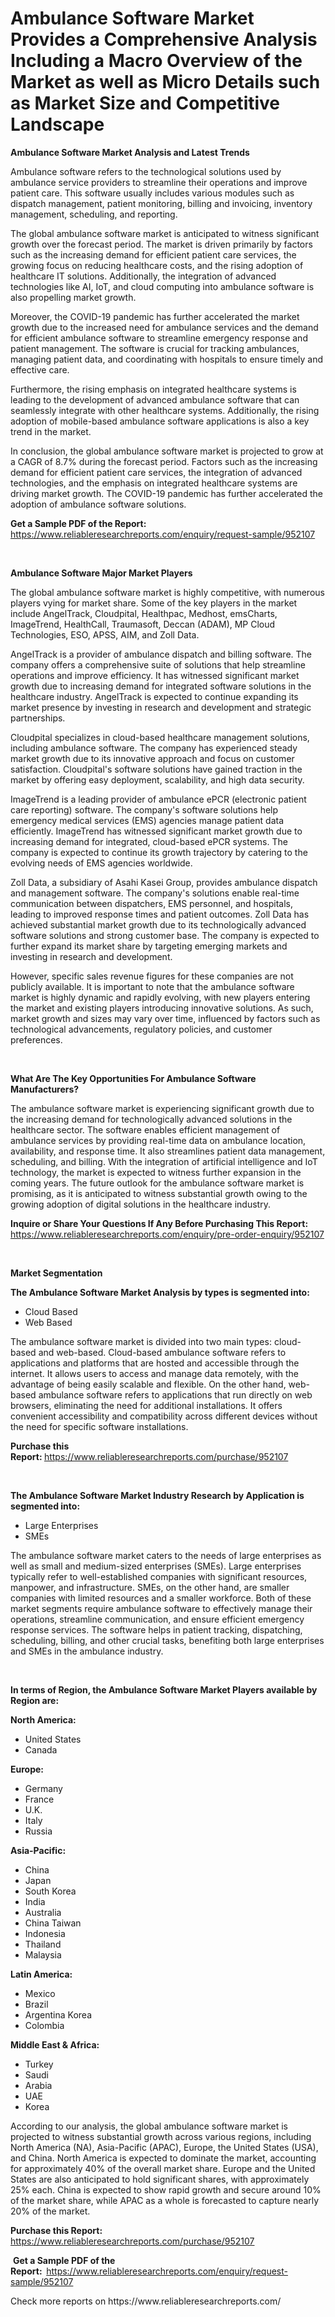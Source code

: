 <p><h1>Ambulance Software Market Provides a Comprehensive Analysis Including a Macro Overview of the Market as well as Micro Details such as Market Size and Competitive Landscape</h1></p><p><strong>Ambulance Software Market Analysis and Latest Trends</strong></p>
<p><p>Ambulance software refers to the technological solutions used by ambulance service providers to streamline their operations and improve patient care. This software usually includes various modules such as dispatch management, patient monitoring, billing and invoicing, inventory management, scheduling, and reporting.</p><p>The global ambulance software market is anticipated to witness significant growth over the forecast period. The market is driven primarily by factors such as the increasing demand for efficient patient care services, the growing focus on reducing healthcare costs, and the rising adoption of healthcare IT solutions. Additionally, the integration of advanced technologies like AI, IoT, and cloud computing into ambulance software is also propelling market growth.</p><p>Moreover, the COVID-19 pandemic has further accelerated the market growth due to the increased need for ambulance services and the demand for efficient ambulance software to streamline emergency response and patient management. The software is crucial for tracking ambulances, managing patient data, and coordinating with hospitals to ensure timely and effective care.</p><p>Furthermore, the rising emphasis on integrated healthcare systems is leading to the development of advanced ambulance software that can seamlessly integrate with other healthcare systems. Additionally, the rising adoption of mobile-based ambulance software applications is also a key trend in the market.</p><p>In conclusion, the global ambulance software market is projected to grow at a CAGR of 8.7% during the forecast period. Factors such as the increasing demand for efficient patient care services, the integration of advanced technologies, and the emphasis on integrated healthcare systems are driving market growth. The COVID-19 pandemic has further accelerated the adoption of ambulance software solutions.</p></p>
<p><strong>Get a Sample PDF of the Report:&nbsp;</strong> <a href="https://www.reliableresearchreports.com/enquiry/request-sample/952107">https://www.reliableresearchreports.com/enquiry/request-sample/952107</a></p>
<p>&nbsp;</p>
<p><strong>Ambulance Software Major Market Players</strong></p>
<p><p>The global ambulance software market is highly competitive, with numerous players vying for market share. Some of the key players in the market include AngelTrack, Cloudpital, Healthpac, Medhost, emsCharts, ImageTrend, HealthCall, Traumasoft, Deccan (ADAM), MP Cloud Technologies, ESO, APSS, AIM, and Zoll Data.</p><p>AngelTrack is a provider of ambulance dispatch and billing software. The company offers a comprehensive suite of solutions that help streamline operations and improve efficiency. It has witnessed significant market growth due to increasing demand for integrated software solutions in the healthcare industry. AngelTrack is expected to continue expanding its market presence by investing in research and development and strategic partnerships.</p><p>Cloudpital specializes in cloud-based healthcare management solutions, including ambulance software. The company has experienced steady market growth due to its innovative approach and focus on customer satisfaction. Cloudpital's software solutions have gained traction in the market by offering easy deployment, scalability, and high data security.</p><p>ImageTrend is a leading provider of ambulance ePCR (electronic patient care reporting) software. The company's software solutions help emergency medical services (EMS) agencies manage patient data efficiently. ImageTrend has witnessed significant market growth due to increasing demand for integrated, cloud-based ePCR systems. The company is expected to continue its growth trajectory by catering to the evolving needs of EMS agencies worldwide.</p><p>Zoll Data, a subsidiary of Asahi Kasei Group, provides ambulance dispatch and management software. The company's solutions enable real-time communication between dispatchers, EMS personnel, and hospitals, leading to improved response times and patient outcomes. Zoll Data has achieved substantial market growth due to its technologically advanced software solutions and strong customer base. The company is expected to further expand its market share by targeting emerging markets and investing in research and development.</p><p>However, specific sales revenue figures for these companies are not publicly available. It is important to note that the ambulance software market is highly dynamic and rapidly evolving, with new players entering the market and existing players introducing innovative solutions. As such, market growth and sizes may vary over time, influenced by factors such as technological advancements, regulatory policies, and customer preferences.</p></p>
<p>&nbsp;</p>
<p><strong>What Are The Key Opportunities For Ambulance Software Manufacturers?</strong></p>
<p><p>The ambulance software market is experiencing significant growth due to the increasing demand for technologically advanced solutions in the healthcare sector. The software enables efficient management of ambulance services by providing real-time data on ambulance location, availability, and response time. It also streamlines patient data management, scheduling, and billing. With the integration of artificial intelligence and IoT technology, the market is expected to witness further expansion in the coming years. The future outlook for the ambulance software market is promising, as it is anticipated to witness substantial growth owing to the growing adoption of digital solutions in the healthcare industry.</p></p>
<p><strong>Inquire or Share Your Questions If Any Before Purchasing This Report:</strong> <a href="https://www.reliableresearchreports.com/enquiry/pre-order-enquiry/952107">https://www.reliableresearchreports.com/enquiry/pre-order-enquiry/952107</a></p>
<p>&nbsp;</p>
<p><strong>Market Segmentation</strong></p>
<p><strong>The Ambulance Software Market Analysis by types is segmented into:</strong></p>
<p><ul><li>Cloud Based</li><li>Web Based</li></ul></p>
<p><p>The ambulance software market is divided into two main types: cloud-based and web-based. Cloud-based ambulance software refers to applications and platforms that are hosted and accessible through the internet. It allows users to access and manage data remotely, with the advantage of being easily scalable and flexible. On the other hand, web-based ambulance software refers to applications that run directly on web browsers, eliminating the need for additional installations. It offers convenient accessibility and compatibility across different devices without the need for specific software installations.</p></p>
<p><strong>Purchase this Report:&nbsp;</strong><a href="https://www.reliableresearchreports.com/purchase/952107">https://www.reliableresearchreports.com/purchase/952107</a></p>
<p>&nbsp;</p>
<p><strong>The Ambulance Software Market Industry Research by Application is segmented into:</strong></p>
<p><ul><li>Large Enterprises</li><li>SMEs</li></ul></p>
<p><p>The ambulance software market caters to the needs of large enterprises as well as small and medium-sized enterprises (SMEs). Large enterprises typically refer to well-established companies with significant resources, manpower, and infrastructure. SMEs, on the other hand, are smaller companies with limited resources and a smaller workforce. Both of these market segments require ambulance software to effectively manage their operations, streamline communication, and ensure efficient emergency response services. The software helps in patient tracking, dispatching, scheduling, billing, and other crucial tasks, benefiting both large enterprises and SMEs in the ambulance industry.</p></p>
<p>&nbsp;</p>
<p><strong>In terms of Region, the Ambulance Software Market Players available by Region are:</strong></p>
<p>
    <p> <strong> North America: </strong>
        <ul>
            <li>United States</li>
            <li>Canada</li>
        </ul>
        </p> 
    <p> <strong> Europe: </strong>
        <ul>
            <li>Germany</li>
            <li>France</li>
            <li>U.K.</li>
            <li>Italy</li>
            <li>Russia</li>
        </ul>
        </p> 
    <p> <strong> Asia-Pacific: </strong>
        <ul>
            <li>China</li>
            <li>Japan</li>
            <li>South Korea</li>
            <li>India</li>
            <li>Australia</li>
            <li>China Taiwan</li>
            <li>Indonesia</li>
            <li>Thailand</li>
            <li>Malaysia</li>
        </ul>
        </p> 
    <p> <strong> Latin America: </strong>
        <ul>
            <li>Mexico</li>
            <li>Brazil</li>
            <li>Argentina Korea</li>
            <li>Colombia</li>
        </ul>
        </p> 
    <p> <strong> Middle East & Africa: </strong>
        <ul>
            <li>Turkey</li>
            <li>Saudi</li>
            <li>Arabia</li>
            <li>UAE</li>
            <li>Korea</li>
        </ul>
    </p>
    </p>
<p><p>According to our analysis, the global ambulance software market is projected to witness substantial growth across various regions, including North America (NA), Asia-Pacific (APAC), Europe, the United States (USA), and China. North America is expected to dominate the market, accounting for approximately 40% of the overall market share. Europe and the United States are also anticipated to hold significant shares, with approximately 25% each. China is expected to show rapid growth and secure around 10% of the market share, while APAC as a whole is forecasted to capture nearly 20% of the market.</p></p>
<p><strong>Purchase this Report: </strong><a href="https://www.reliableresearchreports.com/purchase/952107">https://www.reliableresearchreports.com/purchase/952107</a></p>
<p>&nbsp;<strong>Get a Sample PDF of the Report:&nbsp;&nbsp;</strong><a href="https://www.reliableresearchreports.com/enquiry/request-sample/952107">https://www.reliableresearchreports.com/enquiry/request-sample/952107</a></p>
<p><strong></strong></p>
<p>Check more reports on https://www.reliableresearchreports.com/</p>